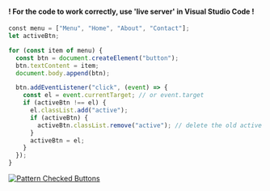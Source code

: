 #### ! For the code to work correctly, use 'live server' in Visual Studio Code !

```js
﻿const menu = ["Menu", "Home", "About", "Contact"];
let activeBtn;

for (const item of menu) {
  const btn = document.createElement("button");
  btn.textContent = item;
  document.body.append(btn);

  btn.addEventListener("click", (event) => {
    const el = event.currentTarget; // or event.target
    if (activeBtn !== el) {
      el.classList.add("active");
      if (activeBtn) {
        activeBtn.classList.remove("active"); // delete the old active button
      }
      activeBtn = el;
    }
  });
}
```
[![Pattern Checked Buttons](https://github.com/AndriiKot/1VanillaJS__Cooks/blob/main/_001_checked_buttons/__demo__/__v1_0_0__.png)](https://github.com/AndriiKot/VanillaJS__Cooks/blob/main/_001_checked_buttons/_00-0__Best__Praxe__)

